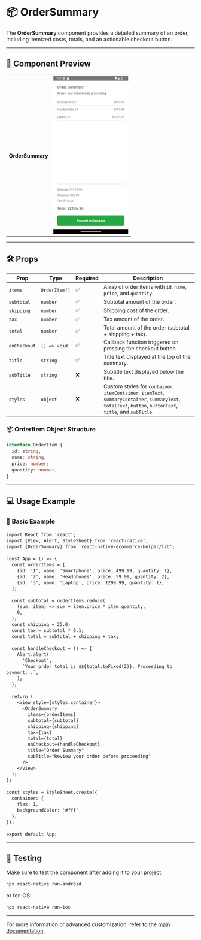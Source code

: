 # 📦 **OrderSummary**

The **OrderSummary** component provides a detailed summary of an order, including itemized costs, totals, and an actionable checkout button.

---

## 📸 **Component Preview**

<table>
  <tr>
    <td><strong>OrderSummary</strong></td>
    <td><img src="../../Images/OrderSummary.png" alt="OrderSummary" width="200"/></td>
  </tr>
</table>

---

## 🛠️ **Props**

| Prop          | Type                           | Required | Description                                              |
|---------------|--------------------------------|----------|----------------------------------------------------------|
| `items`       | `OrderItem[]`                  | ✅       | Array of order items with `id`, `name`, `price`, and `quantity`. |
| `subtotal`    | `number`                       | ✅       | Subtotal amount of the order.                            |
| `shipping`    | `number`                       | ✅       | Shipping cost of the order.                              |
| `tax`         | `number`                       | ✅       | Tax amount of the order.                                 |
| `total`       | `number`                       | ✅       | Total amount of the order (subtotal + shipping + tax).   |
| `onCheckout`  | `() => void`                   | ✅       | Callback function triggered on pressing the checkout button. |
| `title`       | `string`                       | ✅       | Title text displayed at the top of the summary.          |
| `subTitle`    | `string`                       | ❌       | Subtitle text displayed below the title.                |
| `styles`      | `object`                       | ❌       | Custom styles for `container`, `itemContainer`, `itemText`, `summaryContainer`, `summaryText`, `totalText`, `button`, `buttonText`, `title`, and `subTitle`. |

### 📦 **OrderItem Object Structure**

```ts
interface OrderItem {
  id: string;
  name: string;
  price: number;
  quantity: number;
}
```

---

## 💻 **Usage Example**

### 📝 **Basic Example**

```tsx
import React from 'react';
import {View, Alert, StyleSheet} from 'react-native';
import {OrderSummary} from 'react-native-ecommerce-helper/lib';

const App = () => {
  const orderItems = [
    {id: '1', name: 'Smartphone', price: 499.99, quantity: 1},
    {id: '2', name: 'Headphones', price: 59.99, quantity: 2},
    {id: '3', name: 'Laptop', price: 1299.99, quantity: 1},
  ];

  const subtotal = orderItems.reduce(
    (sum, item) => sum + item.price * item.quantity,
    0,
  );
  const shipping = 25.0;
  const tax = subtotal * 0.1;
  const total = subtotal + shipping + tax;

  const handleCheckout = () => {
    Alert.alert(
      'Checkout',
      `Your order total is $${total.toFixed(2)}. Proceeding to payment...`,
    );
  };

  return (
    <View style={styles.container}>
      <OrderSummary
        items={orderItems}
        subtotal={subtotal}
        shipping={shipping}
        tax={tax}
        total={total}
        onCheckout={handleCheckout}
        title="Order Summary"
        subTitle="Review your order before proceeding"
      />
    </View>
  );
};

const styles = StyleSheet.create({
  container: {
    flex: 1,
    backgroundColor: '#fff',
  },
});

export default App;
```

---

## 🧪 **Testing**

Make sure to test the component after adding it to your project:

```sh
npx react-native run-android
```

or for iOS:

```sh
npx react-native run-ios
```

---

For more information or advanced customization, refer to the [main documentation](../../README.md).

